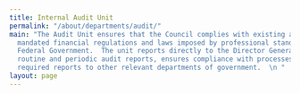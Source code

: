 ```yaml
---
title: Internal Audit Unit
permalink: "/about/departments/audit/"
main: "The Audit Unit ensures that the Council complies with existing and emerging
  mandated financial regulations and laws imposed by professional standards and the
  Federal Government.  The unit reports directly to the Director General and prepares
  routine and periodic audit reports, ensures compliance with processes, and files
  required reports to other relevant departments of government.  \n "
layout: page
---
```


